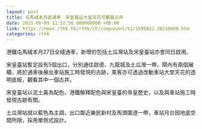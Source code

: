 ```yaml
---
layout: post
title: 屯馬綫本月底通車　宋皇臺站大堂天花可觀看古井
date: 2021-06-09 11:52:56.000000000 +08:00
link: https://news.rthk.hk/rthk/ch/component/k2/1595022-20210609.htm
categories: rthk
---
```


港鐵屯馬綫本月27日全綫通車，新增的包括土瓜灣站及宋皇臺站亦會同日啟用。

宋皇臺站暫定設有5個出口，分別通往啟德、九龍城及土瓜灣一帶，閘內有兩個展櫃，將於通車後展出車站施工時發現的古跡，乘客亦可透過改動車站大堂天花的透明底板，觀看其中一個古井。

宋皇臺站以泥土黃為配色，港鐵解釋配色與宋皇臺的帝皇歷史，以及與車站施工時發現古跡有關。

土瓜灣站就以藍色為主調，出口鄰近樂民新村及馬頭圍道一帶，車站月台因地底空間所限，採用單側式設計。
